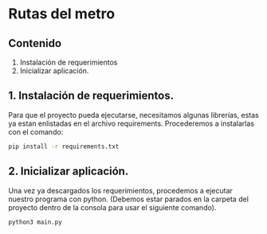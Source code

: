 # Rutas del metro

## Contenido
1. Instalación de requerimientos
2. Inicializar aplicación.

## 1. Instalación de requerimientos.
Para que el proyecto pueda ejecutarse, necesitamos algunas librerías, estas ya estan enlistadas en el archivo requirements. Procederemos a instalarlas con el comando:

```Bash
pip install -r requirements.txt
```

## 2. Inicializar aplicación.

Una vez ya descargados los requerimientos, procedemos a ejecutar nuestro programa con python. (Debemos estar parados en la carpeta del proyecto dentro de la consola para usar el siguiente comando).

```Bash
python3 main.py
```
